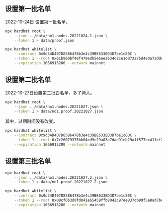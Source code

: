 
## 设置第一批名单

2022-10-24日 设置第一批名单。

```bash
npx hardhat root \
    --json ../data/no1.nodes.20221024.1.json \
    --token 1 > data/proof.json
```

```bash
npx hardhat whitelist \
    --contract 0x9d34D407D8586478b3e4c39BE633ED3D7be1c80C \
    --token 1 --root 0x61b960bf48f479edb5e6ee2634c2ce1c073275d4e3a72ddea58e0d8747ae5fce \
    --expiration 1666915200 --network mainnet
```

## 设置第二批名单

2022-10-27日设置第二批白名单，多了两人。

```bash
npx hardhat root \
    --json ../data/no1.nodes.20221027.json \
    --token 1 > data/no1.proof.20221027.json
```

其中，过期时间没有改变。

```bash
npx hardhat whitelist \
    --contract 0x9d34D407D8586478b3e4c39BE633ED3D7be1c80C \
    --token 1 --root 0x7c26079375bb04ed5c29a83e7dad91eb29a1f577ec411cf2d391c1580c9e1a30 \
    --expiration 1666915200 --network mainnet
```

## 设置第三批名单

```bash
npx hardhat root \
    --json ../data/no1.nodes.20221027.2.json \
    --token 1 > data/no1.proof.20221027.2.json
```

```bash
npx hardhat whitelist \
    --contract 0x9d34D407D8586478b3e4c39BE633ED3D7be1c80C \
    --token 1 --root 0x08cf6b3d0fd041e65459ffb8042c97ee837db89f5a8ad7beec383ad1b9d1980f \
    --expiration 1666915200 --network mainnet
```